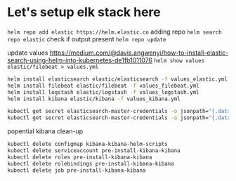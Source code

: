 # Let's setup  elk stack here

`helm repo add elastic https://helm.elastic.co` adding repo
`helm search repo elastic` check if output present
`helm repo update`

update values <https://medium.com/@davis.angwenyi/how-to-install-elastic-search-using-helm-into-kubernetes-de1fb1011076>
`helm show values elastic/filebeat > values.yml`

```bash
helm install elasticsearch elastic/elasticsearch -f values_elastic.yml 
helm install filebeat elastic/filebeat -f values_filebeat.yml 
helm install logstash elastic/logstash -f values_logstash.yml 
helm install kibana elastic/kibana -f values_kibana.yml 
```

```bash
kubectl get secret elasticsearch-master-credentials -o jsonpath="{.data.username}" | base64 --decode
kubectl get secret elasticsearch-master-credentials -o jsonpath="{.data.password}" | base64 --decode
```

popential kibana clean-up

```bash
kubectl delete configmap kibana-kibana-helm-scripts 
kubectl delete serviceaccount pre-install-kibana-kibana 
kubectl delete roles pre-install-kibana-kibana 
kubectl delete rolebindings pre-install-kibana-kibana 
kubectl delete job pre-install-kibana-kibana
```
